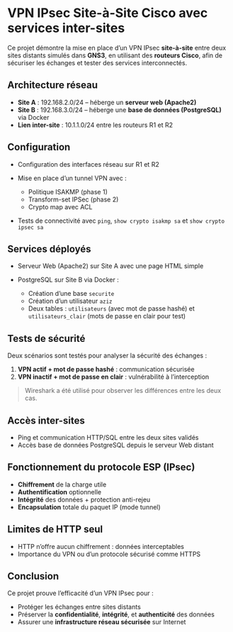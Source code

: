 
#  VPN IPsec Site-à-Site Cisco avec services inter-sites

Ce projet démontre la mise en place d’un VPN IPsec **site-à-site** entre deux sites distants simulés dans **GNS3**, en utilisant des **routeurs Cisco**, afin de sécuriser les échanges et tester des services interconnectés.

##  Architecture réseau

* **Site A** : 192.168.2.0/24 – héberge un **serveur web (Apache2)**
* **Site B** : 192.168.3.0/24 – héberge une **base de données (PostgreSQL)** via Docker
* **Lien inter-site** : 10.1.1.0/24 entre les routeurs R1 et R2

##  Configuration

* Configuration des interfaces réseau sur R1 et R2
* Mise en place d’un tunnel VPN avec :

  * Politique ISAKMP (phase 1)
  * Transform-set IPSec (phase 2)
  * Crypto map avec ACL
* Tests de connectivité avec `ping`, `show crypto isakmp sa` et `show crypto ipsec sa`

##  Services déployés

* Serveur Web (Apache2) sur Site A avec une page HTML simple
* PostgreSQL sur Site B via Docker :

  * Création d’une base `securite`
  * Création d’un utilisateur `aziz`
  * Deux tables : `utilisateurs` (avec mot de passe hashé) et `utilisateurs_clair` (mots de passe en clair pour test)

##  Tests de sécurité

Deux scénarios sont testés pour analyser la sécurité des échanges :

1. **VPN actif + mot de passe hashé** : communication sécurisée
2. **VPN inactif + mot de passe en clair** : vulnérabilité à l’interception

> Wireshark a été utilisé pour observer les différences entre les deux cas.

##  Accès inter-sites

* Ping et communication HTTP/SQL entre les deux sites validés
* Accès base de données PostgreSQL depuis le serveur Web distant

##  Fonctionnement du protocole ESP (IPsec)

* **Chiffrement** de la charge utile
* **Authentification** optionnelle
* **Intégrité** des données + protection anti-rejeu
* **Encapsulation** totale du paquet IP (mode tunnel)

##  Limites de HTTP seul

* HTTP n’offre aucun chiffrement : données interceptables
* Importance du VPN ou d’un protocole sécurisé comme HTTPS

##  Conclusion

Ce projet prouve l’efficacité d’un VPN IPsec pour :

* Protéger les échanges entre sites distants
* Préserver la **confidentialité**, **intégrité**, et **authenticité** des données
* Assurer une **infrastructure réseau sécurisée** sur Internet

